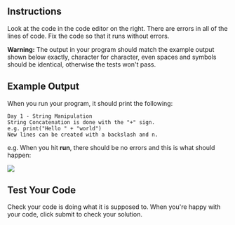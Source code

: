 ## Instructions

Look at the code in the code editor on the right. There are errors in all of the lines of code. Fix the code so that it runs without errors.

**Warning:**  The output in your program should match the example output shown below exactly, character for character, even spaces and symbols should be identical, otherwise the tests won't pass.

## Example Output

When you run your program, it should print the following:

```plaintext
Day 1 - String Manipulation
String Concatenation is done with the "+" sign.
e.g. print("Hello " + "world")
New lines can be created with a backslash and n.

```

e.g. When you hit  **run**, there should be no errors and this is what should happen:

![](https://cdn.fs.teachablecdn.com/BVP20Z2T1Gb4Pi6rOQah)

## Test Your Code

Check your code is doing what it is supposed to. When you're happy with your code, click submit to check your solution.